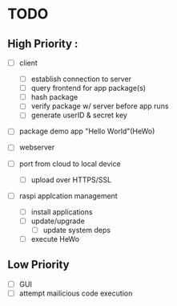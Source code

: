 # TODO

## High Priority :
 - [ ] client
	- [ ] establish connection to server
	- [ ] query frontend for app package(s)
	- [ ] hash package
	- [ ] verify package w/ server before app runs
	- [ ] generate userID & secret key

 - [ ] package demo app "Hello World"(HeWo)

 - [ ] webserver

 - [ ] port from cloud to local device
	- [ ] upload over HTTPS/SSL

 - [ ] raspi applcation management
	- [ ] install applications
	- [ ] update/upgrade
		- [ ] update system deps

	- [ ] execute HeWo

## Low Priority
 - [ ] GUI
 - [ ] attempt mailicious code execution
